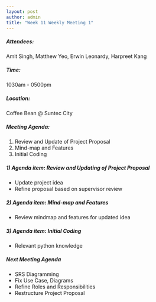 ```yaml
---
layout: post
author: admin
title: "Week 11 Weekly Meeting 1"
---
```


##### Attendees:
Amit Singh, Matthew Yeo, Erwin Leonardy, Harpreet Kang

##### Time:
1030am - 0500pm

##### Location: 
Coffee Bean @ Suntec City

##### Meeting Agenda:
1. Review and Update of Project Proposal
2. Mind-map and Features
3. Initial Coding


##### 1) Agenda item: Review and Updating of Project Proposal
- Update project idea
- Refine proposal based on supervisor review

##### 2) Agenda item: Mind-map and Features
- Review mindmap and features for updated idea

##### 3) Agenda item: Initial Coding
- Relevant python knowledge

##### Next Meeting Agenda
- SRS Diagramming
- Fix Use Case, Diagrams
- Refine Roles and Responsibilities
- Restructure Project Proposal
